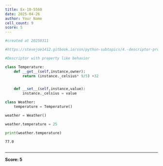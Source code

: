 ```yaml
---
title: Ex-10-5560
date: 2025-04-26
author: Your Name
cell_count: 9
score: 5
---
```


```python
#created at 20250311
```


```python
#https://stevejoe1412.gitbook.io/ssn/python-subtopics/4.-descriptor-protocols
```


```python
#Descriptor with property like behavior
```


```python
class Temperature:
    def __get__(self,instance,owner):
        return (instance._celsius* 9/5) +32


    def __set__(self,instance,value):
        instance._celsius = value
```


```python
class Weather:
    temperature = Temperature()
```


```python
weather = Weather()
```


```python
weather.temperature = 25
```


```python
print(weather.temperature)
```

    77.0



```python

```


---
**Score: 5**